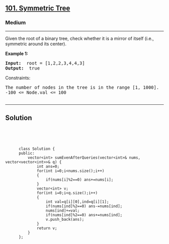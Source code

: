 
<h2><a href="https://leetcode.com/problems/symmetric-tree/">101. Symmetric Tree</a></h2>
<h3>Medium</h3>
<hr>
<div><p>
Given the root of a binary tree, check whether it is a mirror of itself (i.e., symmetric around its center).
</p>


<p><strong>Example 1:</strong></p>
<pre><strong>Input:</strong>  root = [1,2,2,3,4,4,3]
<strong>Output:</strong>  true
</pre>


Constraints:
<pre>
The number of nodes in the tree is in the range [1, 1000].
-100 <= Node.val <= 100
 
</pre>
<hr>
 <h2><strong><b>Solution</b></strong></h2>
 <br>
 <pre>
 
          class Solution {
          public:
              vector<int> sumEvenAfterQueries(vector<int>& nums, vector<vector<int>>& q) {
                  int ans=0;
                  for(int i=0;i<nums.size();i++)
                  {
                      if(nums[i]%2==0) ans+=nums[i];
                  }
                  vector<int> v;
                  for(int i=0;i<q.size();i++)
                  {
                      int val=q[i][0],ind=q[i][1];
                      if(nums[ind]%2==0) ans-=nums[ind];
                      nums[ind]+=val;
                      if(nums[ind]%2==0) ans+=nums[ind];
                      v.push_back(ans);
                  }
                  return v;
              }
          };
          
 </pre>


